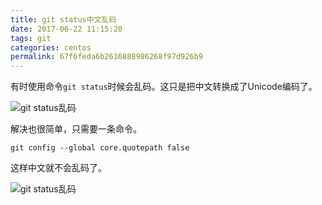 ```yaml
---
title: git status中文乱码
date: 2017-06-22 11:15:20
tags: git
categories: centos
permalink: 67f6feda6b2616888986268f97d926b9
---
```

有时使用命令`git status`时候会乱码。这只是把中文转换成了Unicode编码了。

![git status乱码](https://hysgsta.b0.upaiyun.com/img/2017/6/23/1.png!img)

解决也很简单，只需要一条命令。
```
git config --global core.quotepath false
```
这样中文就不会乱码了。

![git status乱码](https://hysgsta.b0.upaiyun.com/img/2017/6/23/2.png!img)
